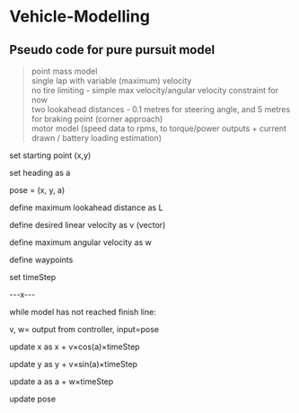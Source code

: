 # Vehicle-Modelling
## Pseudo code for pure pursuit model

> point mass model <br>
> single lap with variable (maximum) velocity <br>
> no tire limiting - simple max velocity/angular velocity constraint for now <br>
> two lookahead distances - 0.1 metres for steering angle, and 5 metres for braking point (corner approach) <br>
> motor model (speed data to rpms, to torque/power outputs + current drawn / battery loading estimation) <br>


set starting point (x,y)

set heading as a

pose = (x, y, a)

define maximum lookahead distance as L

define desired linear velocity as v (vector)

define maximum angular velocity as w

define waypoints

set timeStep

---x---

while model has not reached finish line:

v, w= output from controller, input=pose

update x as x + v×cos(a)×timeStep

update y as y + v×sin(a)×timeStep

update a as a + w×timeStep


update pose
